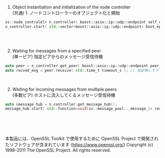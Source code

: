 1. Object instantiation and initialization of the node controller <br>
(共通) 1. ノードコントローラーのオブジェクト化と開始
```cpp
ss::node_controlelr n_controller( boost::asio::ip::udp::endpoint self_endpoint, std::shared_ptr<boost::asio::io_context> io_context );
n_controller.start( std::vector<boost::asio::ip::udp::endpoint> boot_eps ); // 既知のノードをブートノードとして幾つか(>0)与える
```

<br><br>

2. Waiting for messages from a specified peer <br>
(単一ピア) 指定ピアからのメッセージ受信待機
```cpp
auto peer = n_controller.get_peer( boost::asio::ip::udp::endpoint peer_udp_endpoint );
auto recved_msg = peer.receive( std::time_t timeout_s ); // 指定無しでメッセージが到着するまでブロッキング
```

<br>

2. Waiting for incoming messages from multiple peers <br>
(多数ピア) ホストに流入してくるメッセージ受信待機
```cpp
auto &message_hub = n_controller.get_message_hub();
message_hub.start( std::function<void(ss::message_pool::_message_)> receive_handler );
```


<br><br><br>

本製品には、OpenSSL Toolkit で使用するために OpenSSL Project で開発されたソフトウェアが含まれています (https://www.openssl.org/)
Copyright (c) 1998-2011 The OpenSSL Project. All rights reserved.

